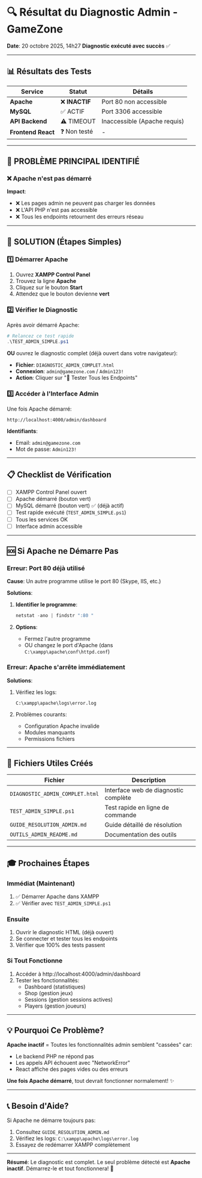 # 🔍 Résultat du Diagnostic Admin - GameZone

**Date**: 20 octobre 2025, 14h27
**Diagnostic exécuté avec succès** ✅

---

## 📊 Résultats des Tests

| Service | Statut | Détails |
|---------|--------|---------|
| **Apache** | ❌ **INACTIF** | Port 80 non accessible |
| **MySQL** | ✅ ACTIF | Port 3306 accessible |
| **API Backend** | ⚠️ TIMEOUT | Inaccessible (Apache requis) |
| **Frontend React** | ❓ Non testé | - |

---

## 🎯 PROBLÈME PRINCIPAL IDENTIFIÉ

### ❌ Apache n'est pas démarré

**Impact**: 
- ❌ Les pages admin ne peuvent pas charger les données
- ❌ L'API PHP n'est pas accessible
- ❌ Tous les endpoints retournent des erreurs réseau

---

## 🔧 SOLUTION (Étapes Simples)

### 1️⃣ Démarrer Apache

1. Ouvrez **XAMPP Control Panel**
2. Trouvez la ligne **Apache**
3. Cliquez sur le bouton **Start**
4. Attendez que le bouton devienne **vert**

### 2️⃣ Vérifier le Diagnostic

Après avoir démarré Apache:

```powershell
# Relancez ce test rapide
.\TEST_ADMIN_SIMPLE.ps1
```

**OU** ouvrez le diagnostic complet (déjà ouvert dans votre navigateur):
- **Fichier**: `DIAGNOSTIC_ADMIN_COMPLET.html`
- **Connexion**: `admin@gamezone.com` / `Admin123!`
- **Action**: Cliquer sur "🚀 Tester Tous les Endpoints"

### 3️⃣ Accéder à l'Interface Admin

Une fois Apache démarré:

```
http://localhost:4000/admin/dashboard
```

**Identifiants**:
- Email: `admin@gamezone.com`
- Mot de passe: `Admin123!`

---

## 📋 Checklist de Vérification

- [ ] XAMPP Control Panel ouvert
- [ ] Apache démarré (bouton vert)
- [ ] MySQL démarré (bouton vert) ✅ (déjà actif)
- [ ] Test rapide exécuté (`TEST_ADMIN_SIMPLE.ps1`)
- [ ] Tous les services OK
- [ ] Interface admin accessible

---

## 🆘 Si Apache ne Démarre Pas

### Erreur: Port 80 déjà utilisé

**Cause**: Un autre programme utilise le port 80 (Skype, IIS, etc.)

**Solutions**:

1. **Identifier le programme**:
   ```powershell
   netstat -ano | findstr ":80 "
   ```

2. **Options**:
   - Fermez l'autre programme
   - OU changez le port d'Apache (dans `C:\xampp\apache\conf\httpd.conf`)

### Erreur: Apache s'arrête immédiatement

**Solutions**:

1. Vérifiez les logs:
   ```
   C:\xampp\apache\logs\error.log
   ```

2. Problèmes courants:
   - Configuration Apache invalide
   - Modules manquants
   - Permissions fichiers

---

## 📁 Fichiers Utiles Créés

| Fichier | Description |
|---------|-------------|
| `DIAGNOSTIC_ADMIN_COMPLET.html` | Interface web de diagnostic complète |
| `TEST_ADMIN_SIMPLE.ps1` | Test rapide en ligne de commande |
| `GUIDE_RESOLUTION_ADMIN.md` | Guide détaillé de résolution |
| `OUTILS_ADMIN_README.md` | Documentation des outils |

---

## 🎓 Prochaines Étapes

### Immédiat (Maintenant)
1. ✅ Démarrer Apache dans XAMPP
2. ✅ Vérifier avec `TEST_ADMIN_SIMPLE.ps1`

### Ensuite
1. Ouvrir le diagnostic HTML (déjà ouvert)
2. Se connecter et tester tous les endpoints
3. Vérifier que 100% des tests passent

### Si Tout Fonctionne
1. Accéder à http://localhost:4000/admin/dashboard
2. Tester les fonctionnalités:
   - Dashboard (statistiques)
   - Shop (gestion jeux)
   - Sessions (gestion sessions actives)
   - Players (gestion joueurs)

---

## 💡 Pourquoi Ce Problème?

**Apache inactif** = Toutes les fonctionnalités admin semblent "cassées" car:
- Le backend PHP ne répond pas
- Les appels API échouent avec "NetworkError"
- React affiche des pages vides ou des erreurs

**Une fois Apache démarré**, tout devrait fonctionner normalement! ✨

---

## 📞 Besoin d'Aide?

Si Apache ne démarre toujours pas:

1. Consultez `GUIDE_RESOLUTION_ADMIN.md`
2. Vérifiez les logs: `C:\xampp\apache\logs\error.log`
3. Essayez de redémarrer XAMPP complètement

---

**Résumé**: Le diagnostic est complet. Le seul problème détecté est **Apache inactif**. 
Démarrez-le et tout fonctionnera! 🚀
